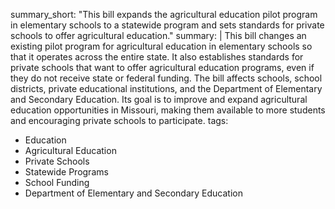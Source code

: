 summary_short: "This bill expands the agricultural education pilot program in elementary schools to a statewide program and sets standards for private schools to offer agricultural education."
summary: |
  This bill changes an existing pilot program for agricultural education in elementary schools so that it operates across the entire state. It also establishes standards for private schools that want to offer agricultural education programs, even if they do not receive state or federal funding. The bill affects schools, school districts, private educational institutions, and the Department of Elementary and Secondary Education. Its goal is to improve and expand agricultural education opportunities in Missouri, making them available to more students and encouraging private schools to participate.
tags:
  - Education
  - Agricultural Education
  - Private Schools
  - Statewide Programs
  - School Funding
  - Department of Elementary and Secondary Education
